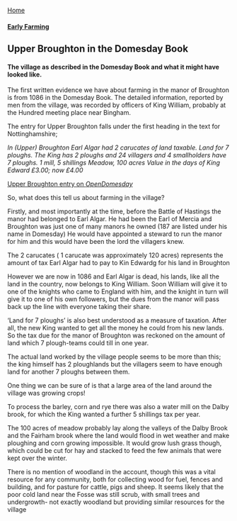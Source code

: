 [Home](https://simon-scmp.github.io/Upper-Broughton-History/)

#### [Early Farming](Early_Farming.md)



## Upper Broughton in the Domesday Book
#### The village as described in the Domesday Book and what it might have looked like.

The first written evidence we have about farming in the manor of Broughton is from 1086 in the Domesday Book. The detailed information, reported by men from the village, was recorded by officers of King William, probably at the Hundred meeting place near Bingham.

The entry for Upper Broughton falls under the first heading in the text for Nottinghamshire;

*In (Upper) Broughton Earl Algar had 2 carucates of land taxable. Land for 7 ploughs.
The King has 2 ploughs and 24 villagers and 4 smallholders have 7 ploughs.
1 mill, 5 shillings
Meadow, 100 acres
Value in the days of King Edward £3.00; now £4.00*

[Upper Broughton entry on *OpenDomesday*](https://opendomesday.org/place/SK6826/upper-broughton/)

So, what does this tell us about farming in the village?

Firstly, and most importantly at the time, before the Battle of Hastings the manor had belonged to Earl Algar. He had been the Earl of Mercia and Broughton was just one of many manors he owned (187 are listed under his name in Domesday) He would have appointed a steward to run the manor for him and this would have been the lord the villagers knew.

The 2 carucates ( 1 carucate was approximately 120 acres) represents the amount of tax Earl Algar had to pay to Kin Edwardg for his land in Broughton

However we are now in 1086 and Earl Algar is dead, his lands, like all the land in the country, now belongs to King William. Soon William will give it to one of the knights who came to England with him, and the knight in turn will give it to one of his own followers, but the dues from the manor will pass back up the line with everyone taking their share.

‘Land for 7 ploughs’ is also best understood as a measure of taxation. After all, the new King wanted to get all the money he could from his new lands. So the tax due for the manor of Broughton was reckoned on the amount of land which 7 plough-teams could till in one year.

The actual land worked by the village people seems to be more than this; the king himself has 2 ploughlands but the villagers seem to have enough land for another 7 ploughs between them.

One thing we can be sure of is that a large area of the land around the village was growing crops!

To process the barley, corn and rye there was also a water mill on the Dalby brook, for which the King wanted a further 5 shillings tax per year.

The 100 acres of meadow probably lay along the valleys of the Dalby Brook and the Fairham brook where the land would flood in wet weather and make ploughing and corn growing impossible. It would grow lush grass though, which could be cut for hay and stacked to feed the few animals that were kept over the winter.

There is no mention of woodland in the account, though this was a vital resource for any community, both for collecting wood for fuel, fences and building, and for pasture for cattle, pigs and sheep. It seems likely that the poor cold land near the Fosse was still scrub, with small trees and undergrowth- not exactly woodland but providing similar resources for the village

